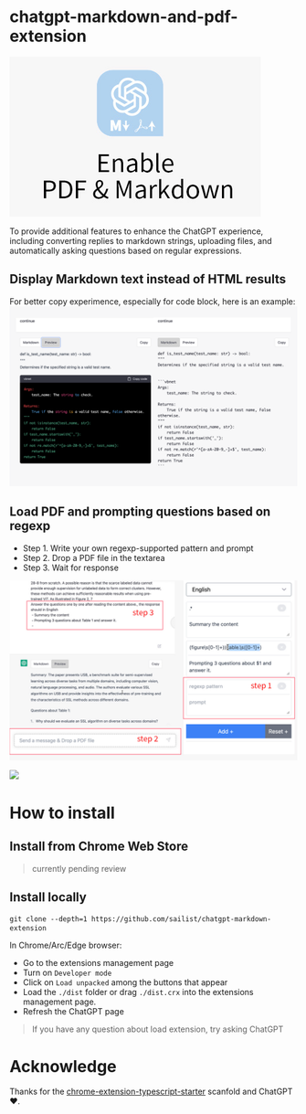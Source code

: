 # chatgpt-markdown-and-pdf-extension

![](images/small_promo.jpg)

To provide additional features to enhance the ChatGPT experience, including converting replies to markdown strings, uploading files, and automatically asking questions based on regular expressions.

## Display Markdown text instead of HTML results

For better copy experimence, especially for code block, here is an example:
![](images/preview.png)

## Load PDF and prompting questions based on regexp

- Step 1. Write your own regexp-supported pattern and prompt
- Step 2. Drop a PDF file in the textarea
- Step 3. Wait for response

![](images/pdf_preview.jpg)


![](images/overview-pdf.gif)

# How to install

## Install from Chrome Web Store

> currently pending review

## Install locally

```
git clone --depth=1 https://github.com/sailist/chatgpt-markdown-extension
```

In Chrome/Arc/Edge browser:

- Go to the extensions management page
- Turn on `Developer mode`
- Click on `Load unpacked` among the buttons that appear
- Load the `./dist` folder or drag `./dist.crx` into the extensions management page.
- Refresh the ChatGPT page

> If you have any question about load extension, try asking ChatGPT

# Acknowledge

Thanks for the [chrome-extension-typescript-starter](https://github.com/chibat/chrome-extension-typescript-starter) scanfold and ChatGPT ❤.
